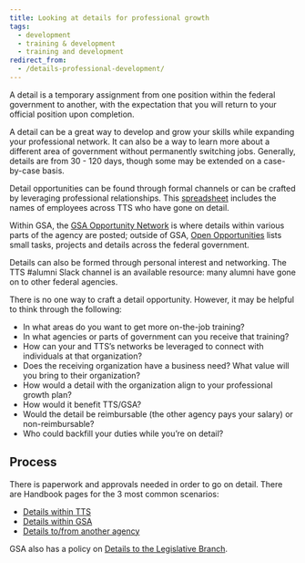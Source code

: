 ```yaml
---
title: Looking at details for professional growth
tags:
  - development
  - training & development
  - training and development
redirect_from:
  - /details-professional-development/
---
```


A detail is a temporary assignment from one position within the federal government to another, with the expectation that you will return to your official position upon completion.

A detail can be a great way to develop and grow your skills while expanding your professional network. It can also be a way to learn more about a different area of government without permanently switching jobs. Generally, details are from 30 - 120 days, though some may be extended on a case-by-case basis.

Detail opportunities can be found through formal channels or can be crafted by leveraging professional relationships. This [spreadsheet](https://docs.google.com/spreadsheets/d/1cF8SdNhZSBcZXQy566-ZLO5PWK_nVUYmgUGLGzlfq9k/edit#gid=0) includes the names of employees across TTS who have gone on detail.

Within GSA, the [GSA Opportunity Network](https://docs.google.com/spreadsheets/d/1tvUDjm9bV42kHF7M7C7ZqA1PnI5qICnI4WBqZOMvDbU/edit) is where details within various parts of the agency are posted; outside of GSA, [Open Opportunities](https://openopps.usajobs.gov/) lists small tasks, projects and details across the federal government.

Details can also be formed through personal interest and networking. The TTS #alumni Slack channel is an available resource: many alumni have gone on to other federal agencies.

There is no one way to craft a detail opportunity. However, it may be helpful to think through the following:

- In what areas do you want to get more on-the-job training?
- In what agencies or parts of government can you receive that training?
- How can your and TTS’s networks be leveraged to connect with individuals at that organization?
- Does the receiving organization have a business need? What value will you bring to their organization?
- How would a detail with the organization align to your professional growth plan?
- How would it benefit TTS/GSA?
- Would the detail be reimbursable (the other agency pays your salary) or non-reimbursable?
- Who could backfill your duties while you’re on detail?

## Process

There is paperwork and approvals needed in order to go on detail. There are Handbook pages for the 3 most common scenarios:

- [Details within TTS]({{site.baseurl}}/hiring-staying-or-changing-jobs/assignee-detail/#internal-posting-process)
- [Details within GSA]({{site.baseurl}}/gsa-details/)
- [Details to/from another agency]({{site.baseurl}}/hiring-staying-or-changing-jobs/external-details/#going-on-an-external-detail)

GSA also has a policy on [Details to the Legislative Branch](https://www.gsa.gov/cdnstatic/HRM_9334.2_Detail_of_Employees_(Posted_Version_-_Signed_on_-_7-8-2016)_%23CC033627_(Revised_3-7-2017).pdf).
